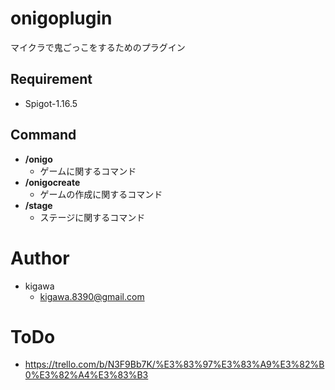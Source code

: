 
# onigoplugin
マイクラで鬼ごっこをするためのプラグイン

## Requirement
* Spigot-1.16.5

## Command
- **/onigo**
    - ゲームに関するコマンド
- **/onigocreate**
    - ゲームの作成に関するコマンド
- **/stage**
    - ステージに関するコマンド

# Author
* kigawa
    * kigawa.8390@gmail.com
  
# ToDo
* https://trello.com/b/N3F9Bb7K/%E3%83%97%E3%83%A9%E3%82%B0%E3%82%A4%E3%83%B3